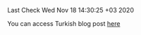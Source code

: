 Last Check Wed Nov 18 14:30:25 +03 2020

You can access Turkish blog post <a href="https://raifpy.medium.com/http-i%CC%87stekleri-i%CC%87le-taray%C4%B1c%C4%B1-gibi-davranmak-python-golang-1e323656c8c8">here</a>
